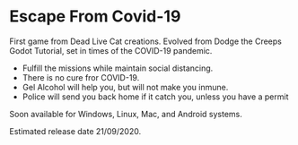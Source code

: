 # Escape From Covid-19

First game from Dead Live Cat creations.
Evolved from Dodge the Creeps Godot Tutorial, set in times of the COVID-19 pandemic.

* Fulfill the missions while maintain social distancing.
* There is no cure fror COVID-19.
* Gel Alcohol will help you, but will not make you inmune.
* Police will send you back home if it catch you, unless you have a permit

Soon available for Windows, Linux, Mac, and Android systems.

Estimated release date 21/09/2020.
